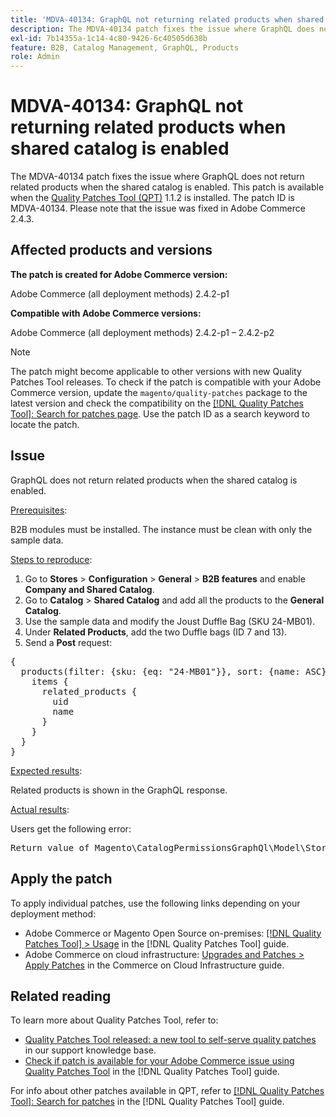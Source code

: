 ```yaml
---
title: 'MDVA-40134: GraphQL not returning related products when shared catalog is enabled'
description: The MDVA-40134 patch fixes the issue where GraphQL does not return related products when the shared catalog is enabled. This patch is available when the [Quality Patches Tool (QPT)](https://experienceleague.adobe.com/en/docs/commerce-knowledge-base/kb/announcements/commerce-announcements/magento-quality-patches-released-new-tool-to-self-serve-quality-patches) 1.1.2 is installed. The patch ID is MDVA-40134. Please note that the issue was fixed in Adobe Commerce 2.4.3.
exl-id: 7b14355a-1c14-4c80-9426-6c40505d638b
feature: B2B, Catalog Management, GraphQL, Products
role: Admin
---
```

# MDVA-40134: GraphQL not returning related products when shared catalog is enabled

The MDVA-40134 patch fixes the issue where GraphQL does not return related products when the shared catalog is enabled. This patch is available when the [Quality Patches Tool (QPT)](https://experienceleague.adobe.com/en/docs/commerce-knowledge-base/kb/announcements/commerce-announcements/magento-quality-patches-released-new-tool-to-self-serve-quality-patches) 1.1.2 is installed. The patch ID is MDVA-40134. Please note that the issue was fixed in Adobe Commerce 2.4.3.

## Affected products and versions

**The patch is created for Adobe Commerce version:**

Adobe Commerce (all deployment methods) 2.4.2-p1

**Compatible with Adobe Commerce versions:**

Adobe Commerce (all deployment methods) 2.4.2-p1 &ndash;  2.4.2-p2

>[!NOTE]
>
>The patch might become applicable to other versions with new Quality Patches Tool releases. To check if the patch is compatible with your Adobe Commerce version, update the `magento/quality-patches` package to the latest version and check the compatibility on the [[!DNL Quality Patches Tool]: Search for patches page](https://experienceleague.adobe.com/en/docs/commerce-knowledge-base/kb/announcements/commerce-announcements/magento-quality-patches-released-new-tool-to-self-serve-quality-patches). Use the patch ID as a search keyword to locate the patch.

## Issue

GraphQL does not return related products when the shared catalog is enabled.

<u>Prerequisites</u>:

B2B modules must be installed.
The instance must be clean with only the sample data.

<u>Steps to reproduce</u>:

1. Go to **Stores** > **Configuration** > **General** > **B2B features** and enable **Company and Shared Catalog**.
1. Go to **Catalog** > **Shared Catalog** and add all the products to the **General Catalog**.
1. Use the sample data and modify the Joust Duffle Bag (SKU 24-MB01).
1. Under **Related Products**, add the two Duffle bags (ID 7 and 13).
1. Send a **Post** request:

<pre>{
  products(filter: {sku: {eq: "24-MB01"}}, sort: {name: ASC}) {
    items {
      related_products {
        uid
        name
      }
    }
  }
}</pre>

<u>Expected results</u>:

Related products is shown in the GraphQL response.

<u>Actual results</u>:

Users get the following error:

<pre>Return value of Magento\CatalogPermissionsGraphQl\Model\Store\StoreProcessor::getStoreId() must be of the type int, null returned {"exception":"[object] (GraphQL\\Error\\Error(code: 0): Return value of Magento\\CatalogPermissionsGraphQl\\Model\\Store\\StoreProcessor::getStoreId() must be of the type int, null returned </pre>

## Apply the patch

To apply individual patches, use the following links depending on your deployment method:

* Adobe Commerce or Magento Open Source on-premises: [[!DNL Quality Patches Tool] > Usage](/help/tools/quality-patches-tool/usage.md) in the [!DNL Quality Patches Tool] guide.
* Adobe Commerce on cloud infrastructure: [Upgrades and Patches > Apply Patches](https://experienceleague.adobe.com/docs/commerce-cloud-service/user-guide/develop/upgrade/apply-patches.html) in the Commerce on Cloud Infrastructure guide.

## Related reading

To learn more about Quality Patches Tool, refer to:

* [Quality Patches Tool released: a new tool to self-serve quality patches](https://experienceleague.adobe.com/en/docs/commerce-knowledge-base/kb/announcements/commerce-announcements/magento-quality-patches-released-new-tool-to-self-serve-quality-patches) in our support knowledge base.
* [Check if patch is available for your Adobe Commerce issue using Quality Patches Tool](/help/tools/quality-patches-tool/patches-available-in-qpt/check-patch-for-magento-issue-with-magento-quality-patches.md) in the [!DNL Quality Patches Tool] guide.

For info about other patches available in QPT, refer to [[!DNL Quality Patches Tool]: Search for patches](https://experienceleague.adobe.com/tools/commerce-quality-patches/index.html) in the [!DNL Quality Patches Tool] guide.
